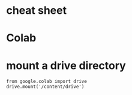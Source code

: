 # cheat sheet

# Colab

# mount a drive directory
```
from google.colab import drive
drive.mount('/content/drive')
```
